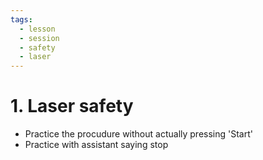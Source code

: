 ```yaml
---
tags:
  - lesson
  - session
  - safety
  - laser
---
```


# 1. Laser safety


- Practice the procudure without actually pressing 'Start'
- Practice with assistant saying stop
